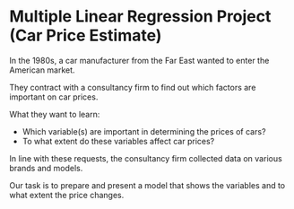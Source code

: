 # Multiple Linear Regression Project (Car Price Estimate)

In the 1980s, a car manufacturer from the Far East wanted to enter the American market.

They contract with a consultancy firm to find out which factors are important on car prices.

What they want to learn:

* Which variable(s) are important in determining the prices of cars?
* To what extent do these variables affect car prices?

In line with these requests, the consultancy firm collected data on various brands and models.

Our task is to prepare and present a model that shows the variables and to what extent the price changes.
